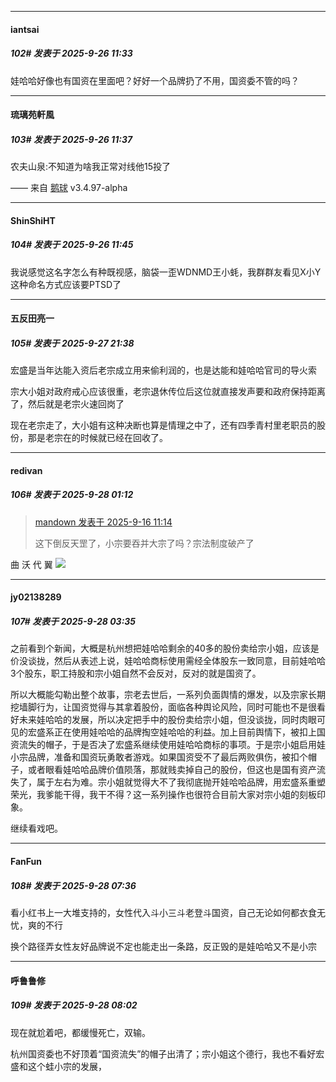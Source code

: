 ﻿
*****

####  iantsai  
##### 102#       发表于 2025-9-26 11:33

娃哈哈好像也有国资在里面吧？好好一个品牌扔了不用，国资委不管的吗？


*****

####  琉璃苑軒風  
##### 103#       发表于 2025-9-26 11:37

农夫山泉:不知道为啥我正常对线他15投了

—— 来自 [鹅球](https://www.pgyer.com/xfPejhuq) v3.4.97-alpha


*****

####  ShinShiHT  
##### 104#       发表于 2025-9-26 11:45

我说感觉这名字怎么有种既视感，脑袋一歪WDNMD王小蚝，我群群友看见X小Y这种命名方式应该要PTSD了


*****

####  五反田亮一  
##### 105#       发表于 2025-9-27 21:38

宏盛是当年达能入资后老宗成立用来偷利润的，也是达能和娃哈哈官司的导火索

宗大小姐对政府戒心应该很重，老宗退休传位后这位就直接发声要和政府保持距离了，然后就是老宗火速回岗了

现在老宗走了，大小姐有这种决断也算是情理之中了，还有四季青村里老职员的股份，那是老宗在的时候就已经在回收了。


*****

####  redivan  
##### 106#       发表于 2025-9-28 01:12

<blockquote><a href="httphttps://stage1st.com/2b/forum.php?mod=redirect&amp;goto=findpost&amp;pid=68437430&amp;ptid=2262065" target="_blank">mandown 发表于 2025-9-16 11:14</a>

这下倒反天罡了，小宗要吞并大宗了吗？宗法制度破产了</blockquote>
曲 沃 代 翼 <img src="https://static.stage1st.com/image/smiley/face2017/037.png" referrerpolicy="no-referrer">


*****

####  jy02138289  
##### 107#       发表于 2025-9-28 03:35

之前看到个新闻，大概是杭州想把娃哈哈剩余的40多的股份卖给宗小姐，应该是价没谈拢，然后从表述上说，娃哈哈商标使用需经全体股东一致同意，目前娃哈哈3个股东，职工持股和宗小姐自然不会反对，反对的就是国资了。

所以大概能勾勒出整个故事，宗老去世后，一系列负面舆情的爆发，以及宗家长期挖墙脚行为，让国资觉得与其拿着股份，面临各种舆论风险，同时可能也不是很看好未来娃哈哈的发展，所以决定把手中的股份卖给宗小姐，但没谈拢，同时肉眼可见的宏盛系正在使用娃哈哈的品牌掏空娃哈哈的利益。加上目前舆情下，被扣上国资流失的帽子，于是否决了宏盛系继续使用娃哈哈商标的事项。于是宗小姐启用娃小宗品牌，准备和国资玩勇敢者游戏。如果国资受不了最后两败俱伤，被扣个帽子，或者眼看娃哈哈品牌价值陨落，那就贱卖掉自己的股份，但这也是国有资产流失了，属于左右为难。宗小姐就觉得大不了我彻底抛开娃哈哈品牌，用宏盛系重塑荣光，我爹能干得，我干不得？这一系列操作也很符合目前大家对宗小姐的刻板印象。

继续看戏吧。


*****

####  FanFun  
##### 108#       发表于 2025-9-28 07:36

看小红书上一大堆支持的，女性代入斗小三斗老登斗国资，自己无论如何都衣食无忧，爽的不行

换个路径弄女性友好品牌说不定也能走出一条路，反正毁的是娃哈哈又不是小宗


*****

####  呼鲁鲁修  
##### 109#       发表于 2025-9-28 08:02

现在就尬着吧，都缓慢死亡，双输。

杭州国资委也不好顶着“国资流失”的帽子出清了；宗小姐这个德行，我也不看好宏盛和这个蛙小宗的发展，

